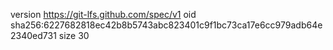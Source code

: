 version https://git-lfs.github.com/spec/v1
oid sha256:6227682818ec42b8b5743abc823401c9f1bc73ca17e6cc979adb64e2340ed731
size 30

